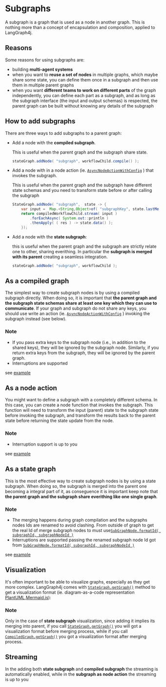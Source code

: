 # Subgraphs

A subgraph is a graph that is used as a node in another graph. This is nothing more than a concept of encapsulation and composition, applied to LangGraph4j. 


## Reasons
Some reasons for using subgraphs are:

* building **multi-agent systems** 
* when you want to **reuse a set of nodes** in multiple graphs, which maybe share some state, you can define them once in a subgraph and then use them in multiple parent graphs
* when you want **different teams to work on different parts** of the graph independently, you can define each part as a subgraph, and as long as the subgraph interface (the input and output schemas) is respected, the parent graph can be built without knowing any details of the subgraph

## How to add subgraphs

There are three ways to add subgraphs to a parent graph:


* Add a node with the **compiled subgraph**.
  
  This is useful when the parent graph and the subgraph share state. 
    
    ```java
    stateGraph.addNode( "subgraph", workflowChild.compile() );
    ```

* Add a node with in a node action (ie. [`AsyncNodeActionWithConfig`][action] ) that invokes the subgraph.

  This is useful when the parent graph and the subgraph have different state schemas and you need to transform state before or after calling the subgraph
    
    ```java
    StateGraph.addNode( "subgraph",  state -> {
        var input =  Map.<String,Object>of( "subgraphKey", state.lastMessage().orElseThrow() );
        return compiledWorkflowChild.stream( input )
            .forEachAsync( System.out::println )
            .thenApply( ( res ) -> state.data() );
        });
    ```

* Add a node with the **state subgraph**:

  this is useful when the parent graph and the subgraph are strictly relate one to other, sharing everithing. In particular the **subgraph is merged with its parent** creating a seamless integration.

    ```java
    stateGraph.addNode( "subgraph", workflowChild );
    ```

## As a compiled graph

The simplest way to create subgraph nodes is by using a compiled subgraph directly. When doing so, it is important that **the parent graph and the subgraph state schemas share at least one key which they can use to communicate**. If your graph and subgraph do not share any keys, you should use write an action (ie. [`AsyncNodeActionWithConfig`][action] ) invoking the subgraph instead (see below).

### Note
* If you pass extra keys to the subgraph node (i.e., in addition to the shared keys), they will be ignored by the subgraph node. Similarly, if you return extra keys from the subgraph, they will be ignored by the parent graph.
* Interruptions are supported 

see [example][compiled_sample]


## As a node action

You might want to define a subgraph with a completely different schema. In this case, you can create a node function that invokes the subgraph. This function will need to transform the input (parent) state to the subgraph state before invoking the subgraph, and transform the results back to the parent state before returning the state update from the node.

### Note
* Interruption support is up to you

see [example][node_sample]

## As a state graph

This is the most effective way to create subgraph nodes is by using a state subgraph. When doing so, the subgraph is merged into the parent one becoming a integral part of it, as conseguence it is important keep note that **the parent graph and the subgraph share everithing like one single graph**.

### Note
* The merging happens during graph compilation and the subgraphs nodes Ids are renamed to avoid clashing. From outside of graph to get the real Id of merge subgraph nodes to must use[`SubGraphNode.formatId( subgraphId, subgraphNodeId )`][formatid]
* Interruptions are supported passing the renamed subgraph node Id got from [`SubGraphNode.formatId( subgraphId, subgraphNodeId )`][formatid]

see [example][state_sample]


## Visualization

It's often important to be able to visualize graphs, especially as they get more complex. LangGraph4j comes with [`StateGraph.getGraph()`][sg_getgraph] method to get a visualization format (ie. diagram-as-a-code representation [PlantUML],[Mermaid.js]): 

### Note
Only in the case of  **state subgraph** visualization, since adding it implies its merging into parent, if you call [`StateGraph.getGraph()`][sg_getgraph] you will got a visualization format before merging process, while if you call [`CompiledGraph.getGraph()`][cg_getgraph] you got a visualization format after merging process.

## Streaming

In the  adding both **state subgraph** and **compiled subgraph** the streaming is automatically enabled, while in the **subgraph as node action** the streaming is up to you


[formatid]: /langgraph4j/apidocs/org/bsc/langgraph4j/SubGraphNode.html#formatId
[action]: /langgraph4j/apidocs/org/bsc/langgraph4j/action/AsyncNodeActionWithConfig.html
[state_sample]: /langgraph4j/how-tos/subgraph-as-stategraph
[compiled_sample]: /langgraph4j/how-tos/subgraph-as-compiledgraph
[node_sample]: /langgraph4j/how-tos/subgraph-as-nodeaction
[sg_getgraph]: /langgraph4j/apidocs/org/bsc/langgraph4j/StateGraph.html#getGraph
[cg_getgraph]: /langgraph4j/apidocs/org/bsc/langgraph4j/CompiledGraph.html#getGraph
[plantUML]: https://plantuml.com
[Mermaid.js]: https://mermaid.js.org